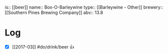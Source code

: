 is:: [[beer]]
name:: Box-O-Barleywine
type:: [[Barleywine - Other]]
brewery:: [[Southern Pines Brewing Company]]
abv:: 13.8

# Log
- [x] [[2017-03]] #do/drink/beer 👍
